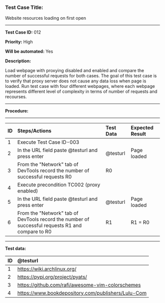
### Test Case Title: ###

 Website resources loading on first open										

---

**Test Case ID:** 012

**Priority:** High

**Will be automated:** Yes

**Description:**

Load webpage with proxying disabled and enabled and compare the number of successful requests for both cases. 
The goal of this test case is to verify that proxy server does not cause any data loss when page is loaded.
Run test case with four different webpages, where each webpage represents different level of complexity in terms of number 
of requests and recourses.

---

**Procedure:**

___

|      ID       | Steps/Actions |  Test Data  | Expected Result |
| :------------ |:--------------| :---------- | :-------------- |
|       1       | Execute Test Case ID-003 |  |  |
|       2       | In the URL field paste @testurl and press enter | @testurl | Page loaded |
|       3       | From the "Network" tab of DevTools record the number of successful requests R0 | R0 |  |
|       4       | Execute precondition TC002 (proxy enabled) |  |  |
|       5       | In the URL field paste @testurl and press enter | @testurl | Page loaded |
|       6       | From the "Network" tab of DevTools record the number of successful requests R1 and compare to R0 | R1 | R1 = R0 |

---

**Test data:**

|      ID       | @testurl |
| :------------ |:--------------|
|       1       | https://wiki.archlinux.org/ |
|       2       | https://pypi.org/project/pyats/ |
|       3       | https://github.com/rafi/awesome-vim-colorschemes |
|       4       | https://www.bookdepository.com/publishers/Lulu-Com |


